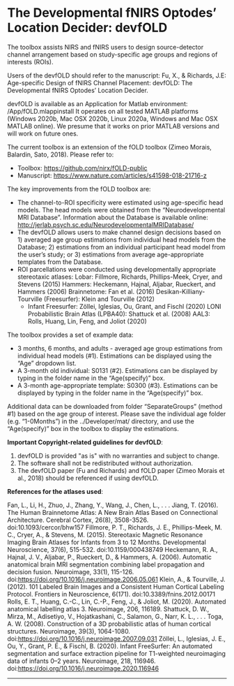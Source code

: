 # The Developmental fNIRS Optodes’ Location Decider: devfOLD

The toolbox assists NIRS and fNIRS users to design source-detector channel arrangement based on study-specific age groups and regions of interests (ROIs). 

Users of the devfOLD should refer to the manuscript: 
Fu, X., & Richards, J.E: Age-specific Design of fNIRS Channel Placement: devfOLD: The Developmental fNIRS Optodes’ Location Decider. 

devfOLD is available as an Application for Matlab environment: /App/fOLD.mlappinstall
It operates on all tested MATLAB platforms (Windows 2020b, Mac OSX 2020b, Linux 2020a, Windows and Mac OSX MATLAB online).
We presume that it works on prior MATLAB versions and will work on future ones.

The current toolbox is an extension of the fOLD toolbox (Zimeo Morais, Balardin, Sato, 2018). Please refer to:
* Toolbox: https://github.com/nirx/fOLD-public
* Manuscript: https://www.nature.com/articles/s41598-018-21716-z

The key improvements from the fOLD toolbox are:
* The channel-to-ROI specificity were estimated using age-specific head models. The head models were obtained from the “Neurodevelopmental MRI Database”. Information about the Database is available online: http://jerlab.psych.sc.edu/NeurodevelopmentalMRIDatabase/
* The devfOLD allows users to make channel design decisions based on 1) averaged age group estimations from individual head models from the Database; 2) estimations from an individual participant head model from the user’s study; or 3) estimations from average age-appropriate templates from the Database.
* ROI parcellations were conducted using developmentally appropriate stereotaxic atlases:
  Lobar: Fillmore, Richards, Phillips-Meek, Cryer, and Stevens (2015)
  Hammers: Heckemann, Hajnal, Aljabar, Rueckert, and Hammers (2006)
  Brainnetome: Fan et al. (2016)
  Desikan-Killiany-Tourville (Freesurfer): Klein and Tourville (2012)
    - Infant Freesurfer: Zöllei, Iglesias, Ou, Grant, and Fischl (2020)
  LONI Probabilistic Brain Atlas (LPBA40): Shattuck et al. (2008)
  AAL3: Rolls, Huang, Lin, Feng, and Joliot (2020)

The toolbox provides a set of example data: 
* 3 months, 6 months, and adults - averaged age group estimations from individual head models (#1). Estimations can be displayed using the “Age” dropdown list.
* A 3-month old individual: S0131 (#2). Estimations can be displayed by typing in the folder name in the “Age(specify)” box.
* A 3-month age-appropriate template: S0300 (#3). Estimations can be displayed by typing in the folder name in the “Age(specify)” box.

Additional data can be downloaded from folder “SeparateGroups” (method #1) based on the age group of interest. Please save the individual age folder (e.g. “1-0Months”) in the ../Developer/mat/ directory, and use the “Age(specify)” box in the toolbox to display the estimations.

**Important Copyright-related guidelines for devfOLD**: 
1) devfOLD is provided "as is" with no warranties and subject to change.
2) The software shall not be redistributed without authorization.
3) The devfOLD paper (Fu and Richards) and fOLD paper (Zimeo Morais et al., 2018) should be referenced if using devfOLD.

**References for the atlases used**:

Fan, L., Li, H., Zhuo, J., Zhang, Y., Wang, J., Chen, L., . . . Jiang, T. (2016). The Human Brainnetome Atlas: A New Brain Atlas Based on Connectional Architecture. Cerebral Cortex, 26(8), 3508-3526. doi:10.1093/cercor/bhw157
Fillmore, P. T., Richards, J. E., Phillips-Meek, M. C., Cryer, A., & Stevens, M. (2015). Stereotaxic Magnetic Resonance Imaging Brain Atlases for Infants from 3 to 12 Months. Developmental Neuroscience, 37(6), 515-532. doi:10.1159/000438749
Heckemann, R. A., Hajnal, J. V., Aljabar, P., Rueckert, D., & Hammers, A. (2006). Automatic anatomical brain MRI segmentation combining label propagation and decision fusion. Neuroimage, 33(1), 115-126. doi:https://doi.org/10.1016/j.neuroimage.2006.05.061
Klein, A., & Tourville, J. (2012). 101 Labeled Brain Images and a Consistent Human Cortical Labeling Protocol. Frontiers in Neuroscience, 6(171). doi:10.3389/fnins.2012.00171
Rolls, E. T., Huang, C.-C., Lin, C.-P., Feng, J., & Joliot, M. (2020). Automated anatomical labelling atlas 3. Neuroimage, 206, 116189. 
Shattuck, D. W., Mirza, M., Adisetiyo, V., Hojatkashani, C., Salamon, G., Narr, K. L., . . . Toga, A. W. (2008). Construction of a 3D probabilistic atlas of human cortical structures. Neuroimage, 39(3), 1064-1080. doi:https://doi.org/10.1016/j.neuroimage.2007.09.031
Zöllei, L., Iglesias, J. E., Ou, Y., Grant, P. E., & Fischl, B. (2020). Infant FreeSurfer: An automated segmentation and surface extraction pipeline for T1-weighted neuroimaging data of infants 0–2 years. Neuroimage, 218, 116946. doi:https://doi.org/10.1016/j.neuroimage.2020.116946

------------------------------------------------------------------------------------------
